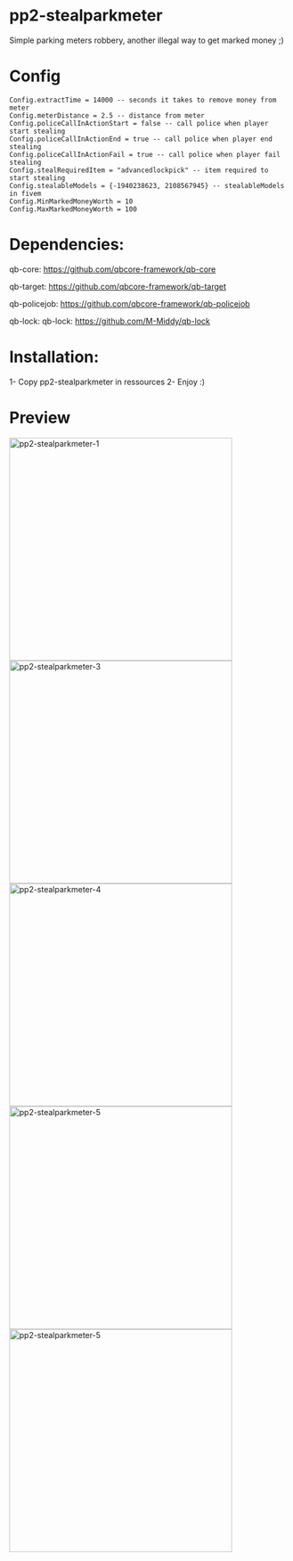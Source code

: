 # pp2-stealparkmeter
Simple parking meters robbery, another illegal way to get marked money ;)

# Config
```
Config.extractTime = 14000 -- seconds it takes to remove money from meter
Config.meterDistance = 2.5 -- distance from meter
Config.policeCallInActionStart = false -- call police when player start stealing
Config.policeCallInActionEnd = true -- call police when player end stealing
Config.policeCallInActionFail = true -- call police when player fail stealing
Config.stealRequiredItem = "advancedlockpick" -- item required to start stealing
Config.stealableModels = {-1940238623, 2108567945} -- stealableModels in fivem
Config.MinMarkedMoneyWorth = 10
Config.MaxMarkedMoneyWorth = 100
```

# Dependencies:
qb-core: https://github.com/qbcore-framework/qb-core

qb-target: https://github.com/qbcore-framework/qb-target

qb-policejob: https://github.com/qbcore-framework/qb-policejob

qb-lock: qb-lock: https://github.com/M-Middy/qb-lock

# Installation:
1- Copy pp2-stealparkmeter in ressources
2- Enjoy :)

# Preview
<p align="left">
<img src="https://i.imgur.com/7jXws3T.jpg" alt="pp2-stealparkmeter-1" width="400"/>
<img src="https://i.imgur.com/9bPNKDh.jpg" alt="pp2-stealparkmeter-3" width="400"/>
<img src="https://i.imgur.com/Q62H19F.jpg" alt="pp2-stealparkmeter-4" width="400"/>
<img src="https://i.imgur.com/JDEQpMM.jpg" alt="pp2-stealparkmeter-5" width="400"/>
<img src="https://i.imgur.com/J7X9TfR.jpg" alt="pp2-stealparkmeter-5" width="400"/>
</p>
